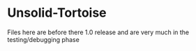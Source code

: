 # Unsolid-Tortoise
Files here are before there 1.0 release and are very much in the testing/debugging phase
